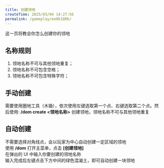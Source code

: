 ```yaml
---
title: 创建领地
createTime: 2025/03/04 14:27:56
permalink: /gameplay/ee0k180b/
---
```


这一页将教会你怎么创建你的领地

## 名称规则

1. 领地名称不可与其他领地重复；
2. 领地名称不可包含空格；
3. 领地名称不可包含特殊字符；

## 手动创建

需要使用圈地工具（木锄），依次使用左键选取第一个点、右键选取第二个点。然后使用: **/dom create <领地名称>** 创建领地，领地名称不可与其他领地重复

## 自动创建

不需要选择对角线点，会以玩家为中心自动创建一定区域的领地<br>
使用 **/dom** 打开主菜单，点击 **[创建领地]**<br>
在弹出的 UI 中输入你要创建的领地名称<br>
输入完成后左键点击下方中间的绿色混凝土，即可自动创建一块领地
